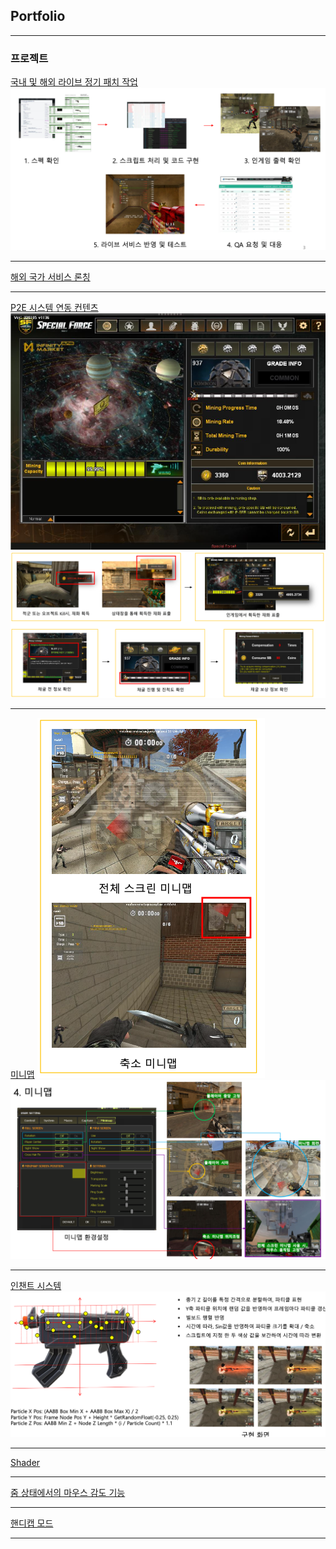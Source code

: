 ## Portfolio

---

### 프로젝트

[국내 및 해외 라이브 정기 패치 작업](./sample_page)
<img src="images/1_patch.png?raw=true"/>

---
[해외 국가 서비스 론칭](/pdf/daejuyuk.220325.pdf)

---
[P2E 시스템 연동 컨텐츠](/portfolio/sample_page2)
<img src="images/2_p2e_01.png?raw=true"/>
<img src="images/2_p2e_02.png?raw=true"/>

---
[미니맵](/portfolio/sample_page2)
<img src="images/4_minimap_01.png?raw=true"/>
<img src="images/4_minimap_02.png?raw=true"/>

---
[인챈트 시스템](/portfolio/sample_page2)
<img src="images/5_enchant.png?raw=true"/>

---

[Shader](/portfolio/sample_page2)

---
[줌 상태에서의 마우스 감도 기능](/portfolio/sample_page2)

---
[핸디캡 모드](/portfolio/sample_page2)

---